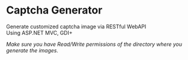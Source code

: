 # Captcha Generator
Generate customized captcha image via RESTful WebAPI <br>
Using ASP.NET MVC, GDI+


<i>Make sure you have Read/Write permissions of the directory where you generate the images.</i>
